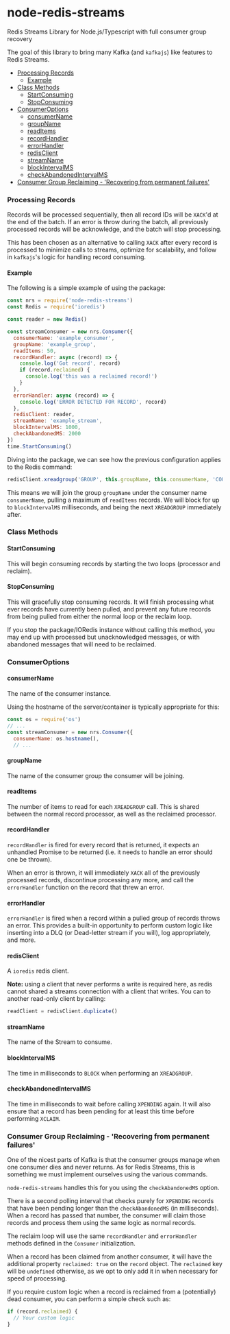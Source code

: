 # node-redis-streams <!-- omit in toc -->

Redis Streams Library for Node.js/Typescript with full consumer group recovery

The goal of this library to bring many Kafka (and `kafkajs`) like features to Redis Streams.

- [Processing Records](#processing-records)
  - [Example](#example)
- [Class Methods](#class-methods)
  - [StartConsuming](#startconsuming)
  - [StopConsuming](#stopconsuming)
- [ConsumerOptions](#consumeroptions)
  - [consumerName](#consumername)
  - [groupName](#groupname)
  - [readItems](#readitems)
  - [recordHandler](#recordhandler)
  - [errorHandler](#errorhandler)
  - [redisClient](#redisclient)
  - [streamName](#streamname)
  - [blockIntervalMS](#blockintervalms)
  - [checkAbandonedIntervalMS](#checkabandonedintervalms)
- [Consumer Group Reclaiming - 'Recovering from permanent failures'](#consumer-group-reclaiming---recovering-from-permanent-failures)

### Processing Records

Records will be processed sequentially, then all record IDs will be `XACK`'d at the end of the batch. If an error is throw during the batch, all previously processed records will be acknowledge, and the batch will stop processing.

This has been chosen as an alternative to calling `XACK` after every record is processed to minimize calls to streams, optimize for scalability, and follow in `kafkajs`'s logic for handling record consuming.

#### Example

The following is a simple example of using the package:

```js
const nrs = require('node-redis-streams')
const Redis = require('ioredis')

const reader = new Redis()

const streamConsumer = new nrs.Consumer({
  consumerName: 'example_consumer',
  groupName: 'example_group',
  readItems: 50,
  recordHandler: async (record) => {
    console.log('Got record', record)
    if (record.reclaimed) {
      console.log('this was a reclaimed record!')
    }
  },
  errorHandler: async (record) => {
    console.log('ERROR DETECTED FOR RECORD', record)
  },
  redisClient: reader,
  streamName: 'example_stream',
  blockIntervalMS: 1000,
  checkAbandonedMS: 2000
})
time.StartConsuming()
```

Diving into the package, we can see how the previous configuration applies to the Redis command:

```js
redisClient.xreadgroup('GROUP', this.groupName, this.consumerName, 'COUNT', this.readItems, 'BLOCK', this.blockIntervalMS, 'STREAMS', this.streamName, '>')
```

This means we will join the group `groupName` under the consumer name `consumerName`, pulling a maximum of `readItems` records. We will block for up to `blockIntervalMS` milliseconds, and being the next `XREADGROUP` immediately after.

### Class Methods

#### StartConsuming

This will begin consuming records by starting the two loops (processor and reclaim).

#### StopConsuming

This will gracefully stop consuming records. It will finish processing what ever records have currently been pulled, and prevent any future records from being pulled from either the normal loop or the reclaim loop.

If you stop the package/IORedis instance without calling this method, you may end up with processed but unacknowledged messages, or with abandoned messages that will need to be reclaimed.

### ConsumerOptions

#### consumerName

The name of the consumer instance.

Using the hostname of the server/container is typically appropriate for this:

```js
const os = require('os')
// ...
const streamConsumer = new nrs.Consumer({
  consumerName: os.hostname(),
  // ...
```

#### groupName

The name of the consumer group the consumer will be joining.

#### readItems

The number of items to read for each `XREADGROUP` call. This is shared between the normal record processor, as well as the reclaimed processor.

#### recordHandler

`recordHandler` is fired for every record that is returned, it expects an unhandled Promise to be returned (i.e. it needs to handle an error should one be thrown).

When an error is thrown, it will immediately `XACK` all of the previously processed records, discontinue processing any more, and call the `errorHandler` function on the record that threw an error.

#### errorHandler

`errorHandler` is fired when a record within a pulled group of records throws an error. This provides a built-in opportunity to perform custom logic like inserting into a DLQ (or Dead-letter stream if you will), log appropriately, and more.

#### redisClient

A `ioredis` redis client.

**Note:** using a client that never performs a write is required here, as redis cannot shared a streams connection with a client that writes. You can to another read-only client by calling:
```js
readClient = redisClient.duplicate()
```

#### streamName

The name of the Stream to consume.

#### blockIntervalMS

The time in milliseconds to `BLOCK` when performing an `XREADGROUP`.

#### checkAbandonedIntervalMS

The time in milliseconds to wait before calling `XPENDING` again. It will also ensure that a record has been pending for at least this time before performing `XCLAIM`.

### Consumer Group Reclaiming - 'Recovering from permanent failures'

One of the nicest parts of Kafka is that the consumer groups manage when one consumer dies and never returns. As for Redis Streams, this is something we must implement ourselves using the various commands.

`node-redis-streams` handles this for you using the `checkAbandonedMS` option.

There is a second polling interval that checks purely for `XPENDING` records that have been pending longer than the `checkAbandonedMS` (in milliseconds). When a record has passed that number, the consumer will claim those records and process them using the same logic as normal records.

The reclaim loop will use the same `recordHandler` and `errorHandler` methods defined in the `Consumer` initialization.

When a record has been claimed from another consumer, it will have the additional property `reclaimed: true` on the `record` object. The `reclaimed` key will be `undefined` otherwise, as we opt to only add it in when necessary for speed of processing.

If you require custom logic when a record is reclaimed from a (potentially) dead consumer, you can perform a simple check such as:

```js
if (record.reclaimed) {
  // Your custom logic
}
```
